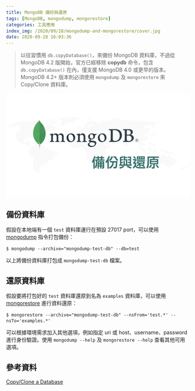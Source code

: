 ```yaml
---
title: MongoDB 備份與還原
tags: [MongoDB, mongodump, mongorestore]
categories: 工具應用
index_img: /2020/09/28/mongodump-and-mongorestore/cover.jpg
date: 2020-09-28 16:03:36
---
```


> 以往習慣用 `db.copyDatabase()`，來備份 MongoDB 資料庫，不過從 MongoDB 4.2 版開始，官方已經移除 **copydb** 命令，包含 `db.copyDatabase()` 在內，僅支援 MongoDB 4.0 或更早的版本。MongoDB 4.2+ 版本則必須使用 `mongodump` 及 `mongorestore` 來 Copy/Clone 資料庫。

![cover](/2020/09/28/mongodump-and-mongorestore/cover.jpg)

<!-- more -->

## 備份資料庫

假設在本地端有一個 `test` 資料庫運行在預設 27017 port，可以使用 [mongodump](https://docs.mongodb.com/database-tools/mongodump/#bin.mongodump) 指令打包備份：

```
$ mongodump --archive="mongodump-test-db" --db=test
```

以上將備份資料庫打包成 `mongodump-test-db` 檔案。

## 還原資料庫

假設要將打包好的 `test` 資料庫還原到名為 `examples` 資料庫，可以使用 [mongorestore](https://docs.mongodb.com/database-tools/mongorestore/#bin.mongorestore) 進行資料還原：

```
$ mongorestore --archive="mongodump-test-db" --nsFrom='test.*' --nsTo='examples.*'
```

可以根據環境需求加入其他選項，例如指定 uri 或 host、username、password 進行身份驗證。使用 `mongodump --help` 及 `mongorestore --help` 查看其他可用選項。

## 參考資料 

[Copy/Clone a Database](https://docs.mongodb.com/database-tools/mongodump/#mongodump-example-copy-clone-database)